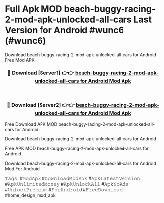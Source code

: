 # Full Apk MOD beach-buggy-racing-2-mod-apk-unlocked-all-cars Last Version for Android #wunc6 (#wunc6)
Download beach-buggy-racing-2-mod-apk-unlocked-all-cars for Android Free Mod APK

<div align="center">
<h3>🔴 Download [Server1] 👉👉 <a href="https://apps.libra.edu.pl?title=beach-buggy-racing-2-mod-apk-unlocked-all-cars&ref=18F">beach-buggy-racing-2-mod-apk-unlocked-all-cars for Android Mod Apk</a></h3><br>

<h3>🔴 Download [Server2] 👉👉 <a href="https://apps.libra.edu.pl?title=beach-buggy-racing-2-mod-apk-unlocked-all-cars&ref=18F">beach-buggy-racing-2-mod-apk-unlocked-all-cars for Android Mod Apk</a></h3>
</div>


Free Download APK MOD beach-buggy-racing-2-mod-apk-unlocked-all-cars for Android

Download beach-buggy-racing-2-mod-apk-unlocked-all-cars for Android 

Free APK MOD beach-buggy-racing-2-mod-apk-unlocked-all-cars for Android 

Download beach-buggy-racing-2-mod-apk-unlocked-all-cars for Android Mod For Android

𝚃𝚊𝚐𝚜: #𝙼𝚘𝚍𝙰𝚙𝚔 #𝙳𝚘𝚠𝚗𝚕𝚘𝚊𝚍𝙼𝚘𝚍𝙰𝚙𝚔 #𝙰𝚙𝚔𝙻𝚊𝚝𝚎𝚜𝚝𝚅𝚎𝚛𝚜𝚒𝚘𝚗 #𝙰𝚙𝚔𝚄𝚗𝚕𝚒𝚖𝚒𝚝𝚎𝚍𝙼𝚘𝚗𝚎𝚢 #𝙰𝚙𝚔𝚄𝚗𝚕𝚘𝚌𝚔𝙰𝚕𝚕 #𝙰𝚙𝚔𝙽𝚘𝙰𝚍𝚜 #𝚄𝚗𝚕𝚘𝚌𝚔𝙿𝚛𝚎𝚖𝚒𝚞𝚖 #𝙵𝚘𝚛𝙰𝚗𝚍𝚛𝚘𝚒𝚍 #𝙵𝚛𝚎𝚎𝙳𝚘𝚠𝚗𝚕𝚘𝚊𝚍 #home_design_mod_apk
